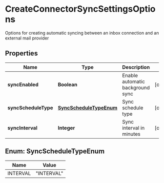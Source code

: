 

# CreateConnectorSyncSettingsOptions

Options for creating automatic syncing between an inbox connection and an external mail provider

## Properties

| Name | Type | Description | Notes |
|------------ | ------------- | ------------- | -------------|
|**syncEnabled** | **Boolean** | Enable automatic background sync |  [optional] |
|**syncScheduleType** | [**SyncScheduleTypeEnum**](#SyncScheduleTypeEnum) | Sync schedule type |  [optional] |
|**syncInterval** | **Integer** | Sync interval in minutes |  [optional] |



## Enum: SyncScheduleTypeEnum

| Name | Value |
|---- | -----|
| INTERVAL | &quot;INTERVAL&quot; |



